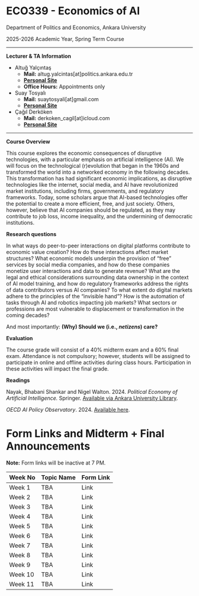 # ECO339 - Economics of AI

Department of Politics and Economics, Ankara University

2025-2026 Academic Year, Spring Term Course

---
**Lecturer & TA Information**

- Altuğ Yalçıntaş
    - **Mail:** altug.yalcintas[at]politics.ankara.edu.tr
    - [**Personal Site**](https://ayalcintas.notion.site)
    - **Office Hours:** Appointments only
- Suay Tosyalı
    - **Mail:** suaytosyali[at]gmail.com
    - **[Personal Site](https://suaytli.github.io/)**
- Çağıl Derköken
    - **Mail:** derkoken_cagil[at]icloud.com
    - [**Personal Site**](https://cagilderkoken.github.io)
---

**Course Overview**

This course explores the economic consequences of disruptive technologies, with a particular emphasis on artificial intelligence (AI). We will focus on the technological (r)evolution that began in the 1960s and transformed the world into a networked economy in the following decades. This transformation has had significant economic implications, as disruptive technologies like the internet, social media, and AI have revolutionized market institutions, including firms, governments, and regulatory frameworks. Today, some scholars argue that AI-based technologies offer the potential to create a more efficient, free, and just society. Others, however, believe that AI companies should be regulated, as they may contribute to job loss, income inequality, and the undermining of democratic institutions.

**Research questions**

In what ways do peer-to-peer interactions on digital platforms contribute to economic value creation? How do these interactions affect market structures? What economic models underpin the provision of “free” services by social media companies, and how do these companies monetize user interactions and data to generate revenue? What are the legal and ethical considerations surrounding data ownership in the context of AI model training, and how do regulatory frameworks address the rights of data contributors versus AI companies? To what extent do digital markets adhere to the principles of the “invisible hand”? How is the automation of tasks through AI and robotics impacting job markets? What sectors or professions are most vulnerable to displacement or transformation in the coming decades?

And most importantly: **(Why) Should we (i.e., _netizens_) care?**

**Evaluation**

The course grade will consist of a 40% midterm exam and a 60% final exam. Attendance is not compulsory; however, students will be assigned to participate in online and offline activities during class hours. Participation in these activities will impact the final grade.

**Readings**

Nayak, Bhabani Shankar and Nigel Walton. 2024. _Political Economy of Artificial Intelligence._ Springer. [Available via Ankara University Library](https://link.springer.com/book/10.1007/978-3-031-62308-0#about-authors).

_OECD AI Policy Observatory_. 2024. [Available here](https://oecd.ai/en/).

# Form Links and Midterm + Final Announcements

**Note:** Form links will be inactive at 7 PM.

| Week No | Topic Name | Form Link |
| ------- | ---------- | --------- |
| Week 1  | TBA        | Link      |
| Week 2  | TBA        | Link      |
| Week 3  | TBA        | Link      |
| Week 4  | TBA        | Link      |
| Week 5  | TBA        | Link      |
| Week 6  | TBA        | Link      |
| Week 7  | TBA        | Link      |
| Week 8  | TBA        | Link      |
| Week 9  | TBA        | Link      |
| Week 10 | TBA        | Link      |
| Week 11 | TBA        | Link      |
